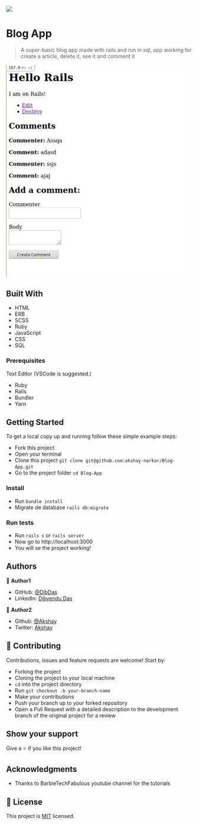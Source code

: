 ![](https://img.shields.io/badge/Microverse-blueviolet)

# Blog App

> A super-basic blog app made with rails and run in sql, app working for create a article, delete it, see it and comment it

![screenshot](/blogss.png)

## Built With

- HTML
- ERB
- SCSS
- Ruby
- JavaScript
- CSS
- SQL

### Prerequisites

Text Editor (VSCode is suggested.)
- Ruby
- Rails
- Bundler
- Yarn

## Getting Started

To get a local copy up and running follow these simple example steps:

- Fork this project
- Open your terminal
- Clone this project `git clone git@github.com:akshay-narkar/Blog-App.git`
- Go to the project folder `cd Blog-App`

### Install

- Run `bundle install`
- Migrate de database `rails db:migrate`

### Run tests

- Run `rails s` or `rails server`
- Now go to http://localhost:3000
- You will se the project working!

## Authors

👤 **Author1**

- GitHub: [@DibDas](https://github.com/dibdas)
- LinkedIn: [Dibyendu Das](https://www.linkedin.com/in/dibyendu-das-b5967a1b1/)

👤 **Author2**

- Github: [@Akshay](https://github.com/akshay-narkar)
- Twitter: [Akshay](https://www.twitter.com/akidoit)

## 🤝 Contributing

Contributions, issues and feature requests are welcome! Start by:

- Forking the project
- Cloning the project to your local machine
- `cd` into the project directory
- Run `git checkout -b your-branch-name`
- Make your contributions
- Push your branch up to your forked repository
- Open a Pull Request with a detailed description to the development branch of the original project for a review

## Show your support

Give a ⭐️ if you like this project!

## Acknowledgments

- Thanks to BarbieTechFabulous youtube channel for the tutorials

## 📝 License

This project is [MIT](lic.url) licensed.
